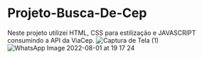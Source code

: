 # Projeto-Busca-De-Cep
Neste projeto utilizei HTML, CSS para estilização e JAVASCRIPT consumindo a API da ViaCep.
![Captura de Tela (1)](https://user-images.githubusercontent.com/98770963/182255070-651bb8c1-f19d-4675-9c4d-1fdf9016ef9f.png)
![WhatsApp Image 2022-08-01 at 19 17 24](https://user-images.githubusercontent.com/98770963/182255103-b38ec928-e1ac-4ec5-9513-b8718bfbada9.jpeg)
